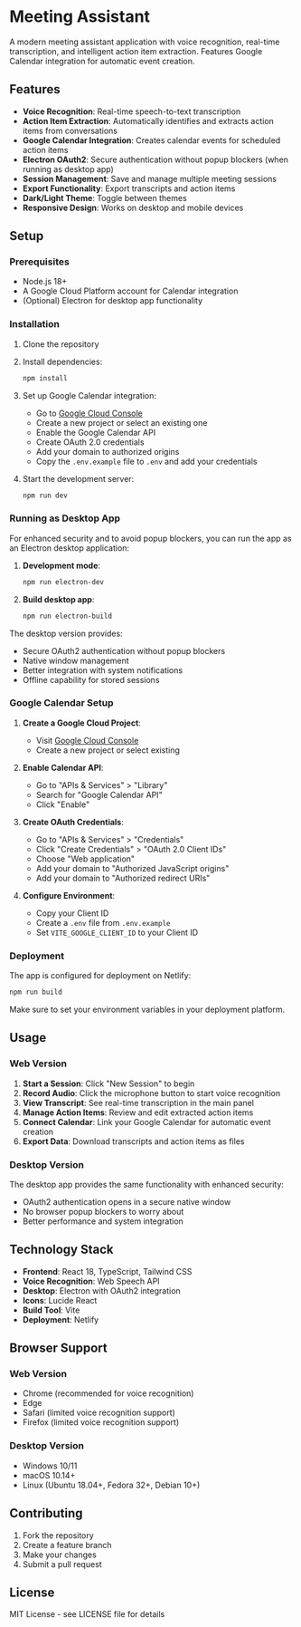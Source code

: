 # Meeting Assistant

A modern meeting assistant application with voice recognition, real-time transcription, and intelligent action item extraction. Features Google Calendar integration for automatic event creation.

## Features

- **Voice Recognition**: Real-time speech-to-text transcription
- **Action Item Extraction**: Automatically identifies and extracts action items from conversations
- **Google Calendar Integration**: Creates calendar events for scheduled action items
- **Electron OAuth2**: Secure authentication without popup blockers (when running as desktop app)
- **Session Management**: Save and manage multiple meeting sessions
- **Export Functionality**: Export transcripts and action items
- **Dark/Light Theme**: Toggle between themes
- **Responsive Design**: Works on desktop and mobile devices

## Setup

### Prerequisites

- Node.js 18+ 
- A Google Cloud Platform account for Calendar integration
- (Optional) Electron for desktop app functionality

### Installation

1. Clone the repository
2. Install dependencies:
   ```bash
   npm install
   ```

3. Set up Google Calendar integration:
   - Go to [Google Cloud Console](https://console.cloud.google.com/)
   - Create a new project or select an existing one
   - Enable the Google Calendar API
   - Create OAuth 2.0 credentials
   - Add your domain to authorized origins
   - Copy the `.env.example` file to `.env` and add your credentials

4. Start the development server:
   ```bash
   npm run dev
   ```

### Running as Desktop App

For enhanced security and to avoid popup blockers, you can run the app as an Electron desktop application:

1. **Development mode**:
   ```bash
   npm run electron-dev
   ```

2. **Build desktop app**:
   ```bash
   npm run electron-build
   ```

The desktop version provides:
- Secure OAuth2 authentication without popup blockers
- Native window management
- Better integration with system notifications
- Offline capability for stored sessions

### Google Calendar Setup

1. **Create a Google Cloud Project**:
   - Visit [Google Cloud Console](https://console.cloud.google.com/)
   - Create a new project or select existing

2. **Enable Calendar API**:
   - Go to "APIs & Services" > "Library"
   - Search for "Google Calendar API"
   - Click "Enable"

3. **Create OAuth Credentials**:
   - Go to "APIs & Services" > "Credentials"
   - Click "Create Credentials" > "OAuth 2.0 Client IDs"
   - Choose "Web application"
   - Add your domain to "Authorized JavaScript origins"
   - Add your domain to "Authorized redirect URIs"

4. **Configure Environment**:
   - Copy your Client ID
   - Create a `.env` file from `.env.example`
   - Set `VITE_GOOGLE_CLIENT_ID` to your Client ID

### Deployment

The app is configured for deployment on Netlify:

```bash
npm run build
```

Make sure to set your environment variables in your deployment platform.

## Usage

### Web Version
1. **Start a Session**: Click "New Session" to begin
2. **Record Audio**: Click the microphone button to start voice recognition
3. **View Transcript**: See real-time transcription in the main panel
4. **Manage Action Items**: Review and edit extracted action items
5. **Connect Calendar**: Link your Google Calendar for automatic event creation
6. **Export Data**: Download transcripts and action items as files

### Desktop Version
The desktop app provides the same functionality with enhanced security:
- OAuth2 authentication opens in a secure native window
- No browser popup blockers to worry about
- Better performance and system integration

## Technology Stack

- **Frontend**: React 18, TypeScript, Tailwind CSS
- **Voice Recognition**: Web Speech API
- **Desktop**: Electron with OAuth2 integration
- **Icons**: Lucide React
- **Build Tool**: Vite
- **Deployment**: Netlify

## Browser Support

### Web Version
- Chrome (recommended for voice recognition)
- Edge
- Safari (limited voice recognition support)
- Firefox (limited voice recognition support)

### Desktop Version
- Windows 10/11
- macOS 10.14+
- Linux (Ubuntu 18.04+, Fedora 32+, Debian 10+)

## Contributing

1. Fork the repository
2. Create a feature branch
3. Make your changes
4. Submit a pull request

## License

MIT License - see LICENSE file for details